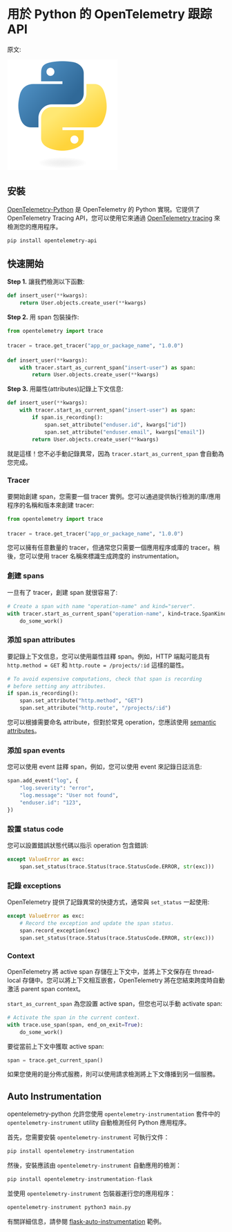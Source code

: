 # 用於 Python 的 OpenTelemetry 跟踪 API

原文: [](https://uptrace.dev/opentelemetry/python-tracing.html)

![OpenTelemetry Tracing API for Python](./assets/python-original.svg)

## 安裝

[OpenTelemetry-Python](https://github.com/open-telemetry/opentelemetry-python) 是 OpenTelemetry 的 Python 實現。它提供了 OpenTelemetry Tracing API，您可以使用它來通過 [OpenTelemetry tracing](https://uptrace.dev/opentelemetry/distributed-tracing.html) 來檢測您的應用程序。

```bash
pip install opentelemetry-api
```

## 快速開始

**Step 1.** 讓我們檢測以下函數:

```python
def insert_user(**kwargs):
    return User.objects.create_user(**kwargs)
```

**Step 2.** 用 span 包裝操作:

```python hl_lines="1 3 6"
from opentelemetry import trace

tracer = trace.get_tracer("app_or_package_name", "1.0.0")

def insert_user(**kwargs):
    with tracer.start_as_current_span("insert-user") as span:
        return User.objects.create_user(**kwargs)
```

**Step 3.** 用屬性(attributes)記錄上下文信息:

```python hl_lines="3-5"
def insert_user(**kwargs):
    with tracer.start_as_current_span("insert-user") as span:
        if span.is_recording():
            span.set_attribute("enduser.id", kwargs["id"])
            span.set_attribute("enduser.email", kwargs["email"])
        return User.objects.create_user(**kwargs)
```

就是這樣！您不必手動記錄異常，因為 `tracer.start_as_current_span` 會自動為您完成。


### Tracer

要開始創建 span，您需要一個 tracer 實例。您可以通過提供執行檢測的庫/應用程序的名稱和版本來創建 tracer:

```python hl_lines="3"
from opentelemetry import trace

tracer = trace.get_tracer("app_or_package_name", "1.0.0")
```

您可以擁有任意數量的 tracer，但通常您只需要一個應用程序或庫的 tracer。稍後，您可以使用 tracer 名稱來標識生成跨度的 instrumentation。

### 創建 spans

一旦有了 tracer，創建 span 就很容易了:

```python
# Create a span with name "operation-name" and kind="server".
with tracer.start_as_current_span("operation-name", kind=trace.SpanKind.SERVER) as span:
    do_some_work()
```

### 添加 span attributes

要記錄上下文信息，您可以使用屬性註釋 span。例如，HTTP 端點可能具有 `http.method = GET` 和 `http.route = /projects/:id` 這樣的屬性。

```python
# To avoid expensive computations, check that span is recording
# before setting any attributes.
if span.is_recording():
    span.set_attribute("http.method", "GET")
    span.set_attribute("http.route", "/projects/:id")
```

您可以根據需要命名 attribute，但對於常見 operation，您應該使用 [semantic attributes](https://uptrace.dev/opentelemetry/attributes.html)。

### 添加 span events

您可以使用 event 註釋 span，例如，您可以使用 event 來記錄日誌消息:

```python
span.add_event("log", {
    "log.severity": "error",
    "log.message": "User not found",
    "enduser.id": "123",
})
```

### 設置 status code

您可以設置錯誤狀態代碼以指示 operation 包含錯誤:

```python
except ValueError as exc:
    span.set_status(trace.Status(trace.StatusCode.ERROR, str(exc)))
```

### 記錄 exceptions

OpenTelemetry 提供了記錄異常的快捷方式，通常與 `set_status` 一起使用:

```python
except ValueError as exc:
    # Record the exception and update the span status.
    span.record_exception(exc)
    span.set_status(trace.Status(trace.StatusCode.ERROR, str(exc)))
```

### Context

OpenTelemetry 將 active span 存儲在上下文中，並將上下文保存在 thread-local 存儲中。您可以將上下文相互嵌套，OpenTelemetry 將在您結束跨度時自動激活 parent span context。

`start_as_current_span` 為您設置 active span，但您也可以手動 activate span:

```python
# Activate the span in the current context.
with trace.use_span(span, end_on_exit=True):
    do_some_work()
```

要從當前上下文中獲取 active span:

```python
span = trace.get_current_span()
```

如果您使用的是分佈式服務，則可以使用請求檢測將上下文傳播到另一個服務。

## Auto Instrumentation

opentelemetry-python 允許您使用 `opentelemetry-instrumentation` 套件中的 `opentelemetry-instrument` utility 自動檢測任何 Python 應用程序。

首先，您需要安裝 `opentelemetry-instrument` 可執行文件：

```python
pip install opentelemetry-instrumentation
```

然後，安裝應該由 `opentelemetry-instrument` 自動應用的檢測：

```python
pip install opentelemetry-instrumentation-flask
```

並使用 `opentelemetry-instrument` 包裝器運行您的應用程序：

```python
opentelemetry-instrument python3 main.py
```

有關詳細信息，請參閱 [flask-auto-instrumentation](https://github.com/uptrace/uptrace-python/tree/master/example/flask-auto-instrumentation) 範例。


